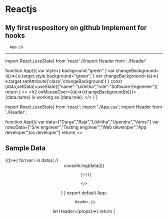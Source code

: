 # Reactjs
My first respository on github
Implement for hooks
--------------------
      App.js
--------------------
import React,{useState} from 'react'
//import Header from './Header'

function App(){
	var style={
		background:"green"
	}
	var changeBackground=(e)=>{
		e.target.style.background="green";
	}
	var changeBackground=(e)=>{
	e.target.setAttribute('class','changeBackground')
	}
	const [data,setData]=useState({"name":"Likhitha","role":"Software Engenieer"})
	return (
		<>
			<h2 onMouseOver={(e)=>{changeBackground(e)}}> {data.name} is working as {data.role}. </h2>
		</>
	)
}



import React,{useState} from 'react';
import './App.css';
import Header from './Header';

function App(){
  var data=["Durga","Raja","Likhitha","Upendra","Vamsi"]
  var rolesData=["S/w engineer","Testing engineer","Web developer","App developer",Ios developer"]
  return(
    <>
      <h2> Sample Data </h2>
      {(()=>{
      	for(var i in data){
      	  // <Header name={data[i]} role={rolesData[i]}/>
	   console.log(data[i])
      
      })()}
     
    </>
  )
}
export default App;



     Header.js
let Header=(props)=>{
  return {
  	<header>
    		<h2> 

















